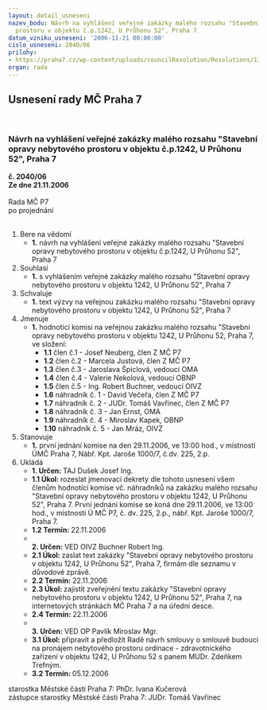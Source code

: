 ```yaml
---
layout: detail_usneseni
nazev_bodu: Návrh na vyhlášení veřejné zakázky malého rozsahu "Stavební opravy nebytového
  prostoru v objektu č.p.1242, U Průhonu 52", Praha 7
datum_vzniku_usneseni: '2006-11-21 00:00:00'
cislo_usneseni: 2040/06
prilohy:
- https://praha7.cz/wp-content/uploads/councilResolution/Resolutions/11648/59-v%c3%bdzva.doc
organ: rada
---
```

<div id="ucUsn_pList" class="usn">
	<span><h2>Usnesení rady MČ Praha 7 </h2>
<br></span><div class="standBody">
<span><h3>Návrh na vyhlášení veřejné zakázky malého rozsahu "Stavební opravy nebytového prostoru v objektu č.p.1242, U Průhonu 52", Praha 7</h3></span><div class="center">
		<strong>č. 2040/06</strong><br>
	</div>
<div class="center">
		<strong>Ze dne 21.11.2006</strong><br><br>
	</div>Rada MČ P7<br> po projednání<br><br><ol>
<li>Bere na vědomí<ul><li>
<strong>1.</strong> návrh na vyhlášení veřejné zakázky malého rozsahu "Stavební opravy nebytového prostoru v objektu č.p.1242, U Průhonu 52", Praha 7</li></ul>
</li>
<li>Souhlasí<ul><li>
<strong>1.</strong> s vyhlášením veřejné zakázky malého rozsahu "Stavební opravy nebytového prostoru v objektu 1242, U Průhonu 52", Praha 7</li></ul>
</li>
<li>Schvaluje<ul><li>
<strong>1.</strong> text výzvy na veřejnou zakázku malého rozsahu "Stavební opravy nebytového prostoru v objektu 1242, U Průhonu 52", Praha 7</li></ul>
</li>
<li>Jmenuje<ul><li>
<strong>1.</strong> hodnotící komisi na veřejnou zakázku malého rozsahu "Stavební opravy nebytového prostoru v objektu 1242, U Průhonu 52, Praha 7, ve složení:<ul>
<li>
<strong>1.1</strong> člen č.1 - Josef Neuberg, člen Z MČ P7 </li>
<li>
<strong>1.2</strong> člen č.2 - Marcela Justová, člen Z MČ P7 </li>
<li>
<strong>1.3</strong> člen č.3 - Jaroslava Špiclová, vedoucí OMA</li>
<li>
<strong>1.4</strong> člen č.4 - Valerie Nekolová, vedoucí OBNP</li>
<li>
<strong>1.5</strong> člen č.5 - Ing. Robert Buchner, vedoucí OIVZ  </li>
<li>
<strong>1.6</strong> náhradník č. 1 - David Večeřa, člen Z MČ P7 </li>
<li>
<strong>1.7</strong> náhradník č. 2 - JUDr. Tomáš Vavřinec, člen Z MČ P7 </li>
<li>
<strong>1.8</strong> náhradník č. 3 - Jan Ernst, OMA</li>
<li>
<strong>1.9</strong> náhradník č. 4 - Miroslav Kapek, OBNP</li>
<li>
<strong>1.10</strong> náhradník č. 5 - Jan Mráz, OIVZ</li>
</ul>
</li></ul>
</li>
<li>Stanovuje<ul><li>
<strong>1.</strong> první jednání komise na den 29.11.2006, ve 13:00 hod., v místnosti ÚMČ Praha 7, Nábř. Kpt. Jaroše 1000/7, č.dv. 225, 2.p. </li></ul>
</li>
<li>Ukládá<ul>
<li>
<strong>1. Určen: </strong>TAJ Dušek Josef Ing.</li>
<li>
<strong>1.1 Úkol: </strong>rozeslat jmenovací dekrety dle tohoto usnesení všem členům hodnotící komise vč. náhradníků na zakázku malého rozsahu "Stavební opravy nebytového prostoru v objektu 1242, U Průhonu 52", Praha 7. První jednání komise se koná  dne 29.11.2006, ve 13:00 hod., v místnosti Ú MČ P7, č. dv. 225, 2.p., nábř. Kpt. Jaroše 1000/7, Praha 7.  </li>
<li>
<strong>1.2 Termín: </strong>22.11.2006</li>
<li>
<strong><br>2. Určen: </strong>VED OIVZ Buchner Robert Ing.</li>
<li>
<strong>2.1 Úkol: </strong>zaslat text zakázky "Stavební opravy nebytového prostoru v objektu 1242, U Průhonu 52", Praha 7, firmám dle seznamu v důvodové zprávě. </li>
<li>
<strong>2.2 Termín: </strong>22.11.2006</li>
<li>
<strong>2.3 Úkol: </strong>zajistit zveřejnění textu zakázky "Stavební opravy nebytového prostoru v objektu 1242, U Průhonu 52", Praha 7, na internetových stránkách  MČ Praha 7 a na úřední desce.</li>
<li>
<strong>2.4 Termín: </strong>22.11.2006</li>
<li>
<strong><br>3. Určen: </strong>VED OP Pavlík Miroslav Mgr.</li>
<li>
<strong>3.1 Úkol: </strong>připravit a předložit Radě návrh smlouvy o smlouvě budoucí na pronájem nebytového prostoru ordinace - zdravotnického zařízení v objektu 1242, U Průhonu 52 s panem MUDr. Zdeňkem Trefným.</li>
<li>
<strong>3.2 Termín: </strong>05.12.2006</li>
</ul>
</li>
</ol>starostka Městské části Praha 7: PhDr. Ivana Kučerová<br>zástupce starostky Městské části Praha 7: JUDr. Tomáš Vavřinec 
</div>
</div>